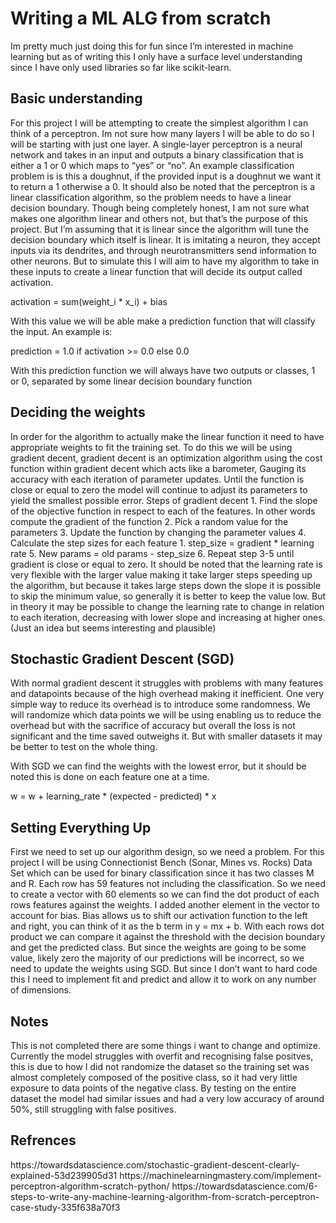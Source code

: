 <h1>Writing a ML ALG from scratch</h1> 
<body>Im pretty much just doing this for fun since I’m interested in machine learning but as of writing this I only have a surface level understanding since I have only used libraries so far like scikit-learn.</body>

<h2>Basic understanding</h2>
For this project I will be attempting to create the simplest algorithm I can think of a perceptron. Im not sure how many layers I will be able to do so I will be starting with just one layer. A single-layer perceptron is a neural network and takes in an input and outputs a binary classification that is either a 1 or 0 which maps to “yes” or “no”. An example classification problem is is this a doughnut, if the provided input is a doughnut we want it to return a 1 otherwise a 0. It should also be noted that the perceptron is a linear classification algorithm, so the problem needs to have a linear decision boundary. Though being completely honest, I am not sure what makes one algorithm linear and others not, but that’s the purpose of this project. But I’m assuming that it is linear since the algorithm will tune the decision boundary which itself is linear. It is imitating a neuron, they accept inputs via its dendrites, and through neurotransmitters send information to other neurons. But to simulate this I will aim to have my algorithm to take in these inputs to create a linear function that will decide its output called activation. 

activation = sum(weight_i * x_i) + bias

With this value we will be able make a prediction function that will classify the input. An example is:

prediction = 1.0 if activation >= 0.0 else 0.0

With this prediction function we will always have two outputs or classes, 1 or 0, separated by some linear decision boundary function 

<h2>Deciding the weights</h2>
In order for the algorithm to actually make the linear function it need to have appropriate weights to fit the training set. To do this we will be using gradient decent, gradient decent is an optimization algorithm using the cost function within gradient decent which acts like a barometer, Gauging its accuracy with each iteration of parameter updates. Until the function is close or equal to zero the model will continue to adjust its parameters to yield the smallest possible error. 
Steps of gradient decent 
1. Find the slope of the objective function in respect to each of the features. In other words compute the gradient of the function 
2. Pick a random value for the parameters 
3. Update the function by changing the parameter values
4. Calculate the step sizes for each feature 
    1. step_size = gradient * learning rate 
5. New params = old params - step_size 
6. Repeat step 3-5 until gradient is close or equal to zero.
It should be noted that the learning rate is very flexible with the larger value making it take larger steps speeding up the algorithm, but because it takes large steps down the slope it is possible to skip the minimum value, so generally it is better to keep the value low. But in theory it may be possible to change the learning rate to change in relation to each iteration, decreasing with lower slope and increasing at higher ones.(Just an idea but seems interesting and plausible)

<h2>Stochastic Gradient Descent (SGD)</h2>
With normal gradient descent it struggles with problems with many features and datapoints because of the high overhead making it inefficient. One very simple way to reduce its overhead is to introduce some randomness. We will randomize which data points we will be using enabling us to reduce the overhead but with the sacrifice of accuracy but overall the loss is not significant and the time saved outweighs it. But with smaller datasets it may be better to test on the whole thing. 

With SGD we can find the weights with the lowest error, but it should be noted this is done on each feature one at a time. 

w = w + learning_rate * (expected - predicted) * x

<h2>Setting Everything Up </h2>
First we need to set up our algorithm design, so we need a problem. For this project I will be using Connectionist Bench (Sonar, Mines vs. Rocks) Data Set which can be used for binary classification since it has two classes M and R. Each row has 59 features not including the classification. So we need to create a vector with 60 elements so we can find the dot product of each rows features against the weights. I added another element in the vector to account for bias. Bias allows us to shift our activation function to the left and right, you can think of it as the b term in y = mx + b. With each rows dot product we can compare it against the threshold with the decision boundary and get the predicted class.  But since the weights are going to be some value, likely zero the majority of our predictions will be incorrect, so we need to update the weights using SGD. But since I don’t want to hard code this I need to implement fit and predict and allow it to work on any number of dimensions. 
 
<h2>Notes</h2>
This is not completed there are some things i want to change and optimize. Currently the model struggles with overfit and recognising false positves, this is due to how I did not randomize the dataset so the training set was almost completely composed of the positive class, so it had very little exposure to data points of the negative class. By testing on the entire dataset the model had similar issues and had a very low accuracy of around 50%, still struggling with false positives. 

<h2>Refrences</h2>
https://towardsdatascience.com/stochastic-gradient-descent-clearly-explained-53d239905d31
https://machinelearningmastery.com/implement-perceptron-algorithm-scratch-python/
https://towardsdatascience.com/6-steps-to-write-any-machine-learning-algorithm-from-scratch-perceptron-case-study-335f638a70f3

